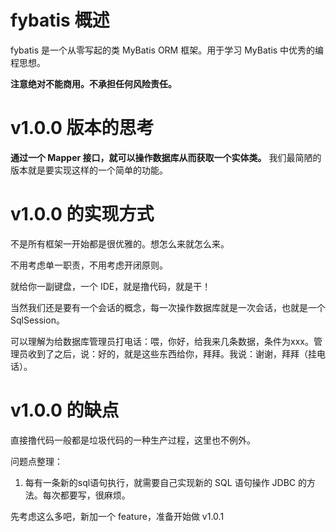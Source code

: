 # fybatis 概述

fybatis 是一个从零写起的类 MyBatis ORM 框架。用于学习 MyBatis 中优秀的编程思想。

**注意绝对不能商用。不承担任何风险责任。**

# v1.0.0 版本的思考

**通过一个 Mapper 接口，就可以操作数据库从而获取一个实体类。** 我们最简陋的版本就是要实现这样的一个简单的功能。

# v1.0.0 的实现方式

不是所有框架一开始都是很优雅的。想怎么来就怎么来。

不用考虑单一职责，不用考虑开闭原则。

就给你一副键盘，一个 IDE，就是撸代码，就是干！

当然我们还是要有一个会话的概念，每一次操作数据库就是一次会话，也就是一个 SqlSession。

可以理解为给数据库管理员打电话：喂，你好，给我来几条数据，条件为xxx。管理员收到了之后，说：好的，就是这些东西给你，拜拜。我说：谢谢，拜拜（挂电话）。

# v1.0.0 的缺点

直接撸代码一般都是垃圾代码的一种生产过程，这里也不例外。

问题点整理：

1. 每有一条新的sql语句执行，就需要自己实现新的 SQL 语句操作 JDBC 的方法。每次都要写，很麻烦。

先考虑这么多吧，新加一个 feature，准备开始做 v1.0.1
